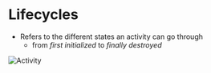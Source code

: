 # Lifecycles
- Refers to the different states an activity can go through
  - from *first initialized* to *finally destroyed*

![Activity](https://developer.android.com/codelabs/basic-android-kotlin-training-activity-lifecycle/img/f6b25a71cec4e401.png)




